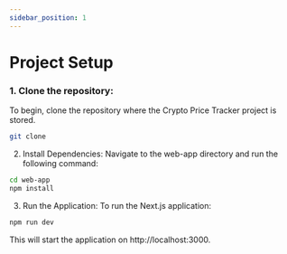 ```yaml
---
sidebar_position: 1
---
```



# Project Setup

### 1. Clone the repository:

To begin, clone the repository where the Crypto Price Tracker project is stored.

```bash
git clone 
```

2. Install Dependencies:
Navigate to the web-app directory and run the following command:

```bash
cd web-app
npm install
```

3. Run the Application:
To run the Next.js application:

```bash
npm run dev
```

This will start the application on http://localhost:3000.